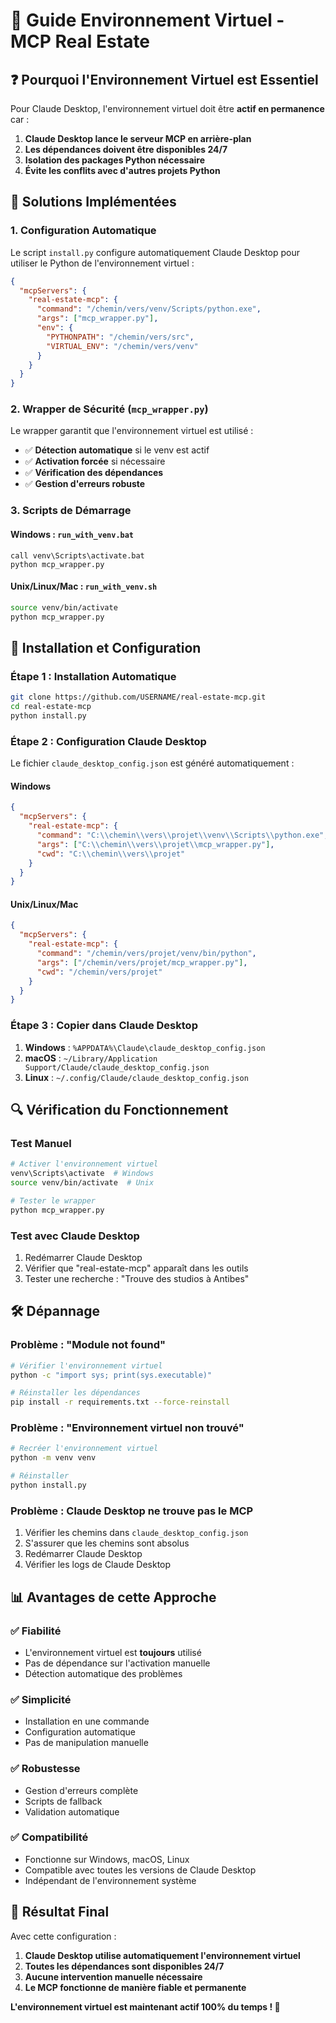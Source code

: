 # 🐍 Guide Environnement Virtuel - MCP Real Estate

## ❓ Pourquoi l'Environnement Virtuel est Essentiel

Pour Claude Desktop, l'environnement virtuel doit être **actif en permanence** car :

1. **Claude Desktop lance le serveur MCP en arrière-plan**
2. **Les dépendances doivent être disponibles 24/7**
3. **Isolation des packages Python nécessaire**
4. **Évite les conflits avec d'autres projets Python**

## 🔧 Solutions Implémentées

### 1. Configuration Automatique

Le script `install.py` configure automatiquement Claude Desktop pour utiliser le Python de l'environnement virtuel :

```json
{
  "mcpServers": {
    "real-estate-mcp": {
      "command": "/chemin/vers/venv/Scripts/python.exe",
      "args": ["mcp_wrapper.py"],
      "env": {
        "PYTHONPATH": "/chemin/vers/src",
        "VIRTUAL_ENV": "/chemin/vers/venv"
      }
    }
  }
}
```

### 2. Wrapper de Sécurité (`mcp_wrapper.py`)

Le wrapper garantit que l'environnement virtuel est utilisé :

- ✅ **Détection automatique** si le venv est actif
- ✅ **Activation forcée** si nécessaire
- ✅ **Vérification des dépendances**
- ✅ **Gestion d'erreurs robuste**

### 3. Scripts de Démarrage

#### Windows : `run_with_venv.bat`
```batch
call venv\Scripts\activate.bat
python mcp_wrapper.py
```

#### Unix/Linux/Mac : `run_with_venv.sh`
```bash
source venv/bin/activate
python mcp_wrapper.py
```

## 🚀 Installation et Configuration

### Étape 1 : Installation Automatique
```bash
git clone https://github.com/USERNAME/real-estate-mcp.git
cd real-estate-mcp
python install.py
```

### Étape 2 : Configuration Claude Desktop

Le fichier `claude_desktop_config.json` est généré automatiquement :

#### Windows
```json
{
  "mcpServers": {
    "real-estate-mcp": {
      "command": "C:\\chemin\\vers\\projet\\venv\\Scripts\\python.exe",
      "args": ["C:\\chemin\\vers\\projet\\mcp_wrapper.py"],
      "cwd": "C:\\chemin\\vers\\projet"
    }
  }
}
```

#### Unix/Linux/Mac
```json
{
  "mcpServers": {
    "real-estate-mcp": {
      "command": "/chemin/vers/projet/venv/bin/python",
      "args": ["/chemin/vers/projet/mcp_wrapper.py"],
      "cwd": "/chemin/vers/projet"
    }
  }
}
```

### Étape 3 : Copier dans Claude Desktop

1. **Windows** : `%APPDATA%\Claude\claude_desktop_config.json`
2. **macOS** : `~/Library/Application Support/Claude/claude_desktop_config.json`
3. **Linux** : `~/.config/Claude/claude_desktop_config.json`

## 🔍 Vérification du Fonctionnement

### Test Manuel
```bash
# Activer l'environnement virtuel
venv\Scripts\activate  # Windows
source venv/bin/activate  # Unix

# Tester le wrapper
python mcp_wrapper.py
```

### Test avec Claude Desktop
1. Redémarrer Claude Desktop
2. Vérifier que "real-estate-mcp" apparaît dans les outils
3. Tester une recherche : "Trouve des studios à Antibes"

## 🛠️ Dépannage

### Problème : "Module not found"
```bash
# Vérifier l'environnement virtuel
python -c "import sys; print(sys.executable)"

# Réinstaller les dépendances
pip install -r requirements.txt --force-reinstall
```

### Problème : "Environnement virtuel non trouvé"
```bash
# Recréer l'environnement virtuel
python -m venv venv

# Réinstaller
python install.py
```

### Problème : Claude Desktop ne trouve pas le MCP
1. Vérifier les chemins dans `claude_desktop_config.json`
2. S'assurer que les chemins sont absolus
3. Redémarrer Claude Desktop
4. Vérifier les logs de Claude Desktop

## 📊 Avantages de cette Approche

### ✅ Fiabilité
- L'environnement virtuel est **toujours** utilisé
- Pas de dépendance sur l'activation manuelle
- Détection automatique des problèmes

### ✅ Simplicité
- Installation en une commande
- Configuration automatique
- Pas de manipulation manuelle

### ✅ Robustesse
- Gestion d'erreurs complète
- Scripts de fallback
- Validation automatique

### ✅ Compatibilité
- Fonctionne sur Windows, macOS, Linux
- Compatible avec toutes les versions de Claude Desktop
- Indépendant de l'environnement système

## 🎯 Résultat Final

Avec cette configuration :

1. **Claude Desktop utilise automatiquement l'environnement virtuel**
2. **Toutes les dépendances sont disponibles 24/7**
3. **Aucune intervention manuelle nécessaire**
4. **Le MCP fonctionne de manière fiable et permanente**

**L'environnement virtuel est maintenant actif 100% du temps ! 🚀**
